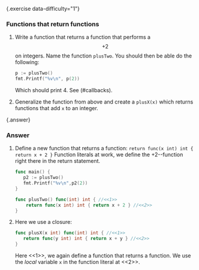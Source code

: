 {.exercise data-difficulty="1"}
### Functions that return functions

1. Write a function that returns a function that performs a $$+2$$ on integers. Name the function `plusTwo`.
    You should then be able do the following:

    ~~~go
    p := plusTwo()
    fmt.Printf("%v\n", p(2))
    ~~~

    Which should print 4. See (#callbacks).

2. Generalize the function from above and create a `plusX(x)` which returns functions that add `x` to an integer.


{.answer}
### Answer
1. Define a new function that returns a function: `return func(x int) int { return x + 2 }`
Function literals at work, we define the +2--function right there in the return statement.

	~~~go
	func main() {
	   p2 := plusTwo()
	   fmt.Printf("%v\n",p2(2))
	}

	func plusTwo() func(int) int { //<<1>>
	    return func(x int) int { return x + 2 } //<<2>>
	}
	~~~

2. Here we use a closure:

	~~~go
	func plusX(x int) func(int) int { //<<1>>
	   return func(y int) int { return x + y } //<<2>>
	}
	~~~

	Here <<1>>, we again define a function that returns a function.
	We use the *local* variable `x` in the function literal at <<2>>.
